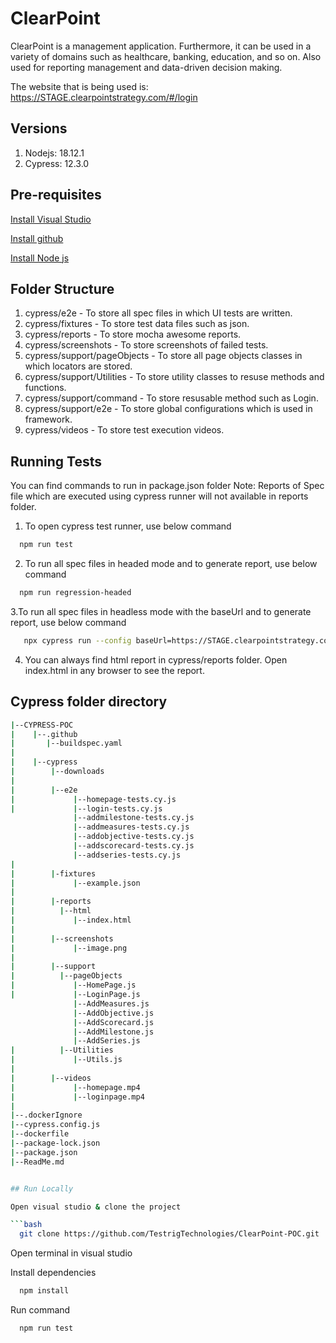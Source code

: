 # ClearPoint

ClearPoint is a management application. Furthermore, it can be used in a variety of domains such as healthcare, banking, education, and so on. Also used for reporting management and data-driven decision making.

The website that is being used is: https://STAGE.clearpointstrategy.com/#/login

## Versions
1. Nodejs: 18.12.1
2. Cypress: 12.3.0

## Pre-requisites 

[Install Visual Studio](https://code.visualstudio.com/download#)

[Install github](https://git-scm.com/downloads)

[Install Node js](https://nodejs.org/en/download/)

## Folder Structure
1. cypress/e2e - To store all spec files in which UI tests are written.
2. cypress/fixtures - To store test data files such as json.
3. cypress/reports - To store mocha awesome reports.
4. cypress/screenshots - To store screenshots of failed tests.
5. cypress/support/pageObjects - To store all page objects classes in which locators are stored.
6. cypress/support/Utilities - To store utility classes to resuse methods and functions.
7. cypress/support/command - To store resusable method such as Login.
8. cypress/support/e2e - To store global configurations which is used in framework.
9. cypress/videos - To store test execution videos.

## Running Tests

You can find commands to run in package.json folder
Note: Reports of Spec file which are executed using cypress runner will not available in reports folder.
1. To open cypress test runner, use below command
```bash
  npm run test
```

2. To run all spec files in headed mode and to generate report, use below command
```bash
  npm run regression-headed

```
3.To run all spec files in headless mode with the baseUrl and to generate report, use below command
```bash
   npx cypress run --config baseUrl=https://STAGE.clearpointstrategy.com/#/login    
```

4. You can always find html report in cypress/reports folder. Open index.html in any browser to see the report.


## Cypress folder directory

```bash
|--CYPRESS-POC
|    |--.github
|       |--buildspec.yaml
|    
|    |--cypress
|        |--downloads
|        
|        |--e2e
|             |--homepage-tests.cy.js
|             |--login-tests.cy.js
              |--addmilestone-tests.cy.js
              |--addmeasures-tests.cy.js
              |--addobjective-tests.cy.js
              |--addscorecard-tests.cy.js
              |--addseries-tests.cy.js
|        
|        |-fixtures
|             |--example.json
|        
|        |-reports
|          |--html
|             |--index.html
|        
|        |--screenshots
|             |--image.png
|        
|        |--support
|          |--pageObjects
|             |--HomePage.js
|             |--LoginPage.js
              |--AddMeasures.js
              |--AddObjective.js
              |--AddScorecard.js
              |--AddMilestone.js
              |--AddSeries.js
|          |--Utilities
|             |--Utils.js
|
|        |--videos
|             |--homepage.mp4
|             |--loginpage.mp4
|
|--.dockerIgnore
|--cypress.config.js
|--dockerfile
|--package-lock.json
|--package.json
|--ReadMe.md


## Run Locally

Open visual studio & clone the project

```bash
  git clone https://github.com/TestrigTechnologies/ClearPoint-POC.git
```

Open terminal in visual studio


Install dependencies

```bash
  npm install
```

Run command

```bash
  npm run test
```

